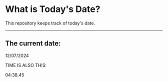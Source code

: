 # What is Today's Date?
This repository keeps track of today's date.
* * *
 
## The current date:  
 12/07/2024 
  
  
 TIME IS ALSO THIS: 
  
 04:38.45 
  
  
